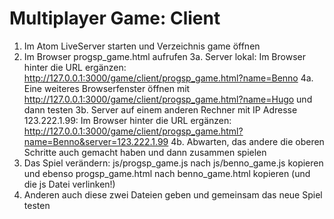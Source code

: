 # Multiplayer Game: Client #

1. Im Atom LiveServer starten und Verzeichnis game öffnen
2. Im Browser progsp_game.html aufrufen
3a. Server lokal: Im Browser hinter die URL ergänzen: http://127.0.0.1:3000/game/client/progsp_game.html?name=Benno
4a. Eine weiteres Browserfenster öffnen mit http://127.0.0.1:3000/game/client/progsp_game.html?name=Hugo und dann testen
3b. Server auf einem anderen Rechner mit IP Adresse 123.222.1.99: Im Browser hinter die URL ergänzen: http://127.0.0.1:3000/game/client/progsp_game.html?name=Benno&server=123.222.1.99
4b. Abwarten, das andere die oberen Schritte auch gemacht haben und dann zusammen spielen
5. Das Spiel verändern: js/progsp_game.js nach js/benno_game.js kopieren und ebenso progsp_game.html nach benno_game.html kopieren (und die js Datei verlinken!)
6. Anderen auch diese zwei Dateien geben und gemeinsam das neue Spiel testen

